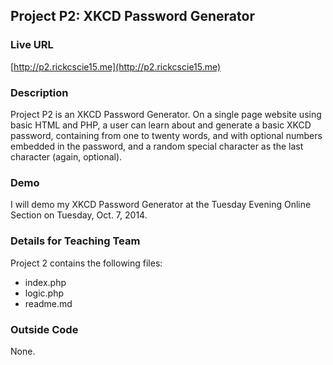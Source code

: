 ## Project P2: XKCD Password Generator ##

### Live URL
[http://p2.rickcscie15.me](http://p2.rickcscie15.me)

### Description ###

Project P2 is an XKCD Password Generator. On a single page website using basic HTML and PHP, a user can learn about and generate a basic XKCD password, containing from one to twenty words, and with optional numbers embedded in the password, and a random special character as the last character (again, optional).

### Demo ###

I will demo my XKCD Password Generator at the Tuesday Evening Online Section on Tuesday, Oct. 7, 2014.

### Details for Teaching Team ###

Project 2 contains the following files:

- index.php
- logic.php
- readme.md

### Outside Code ###

None.

